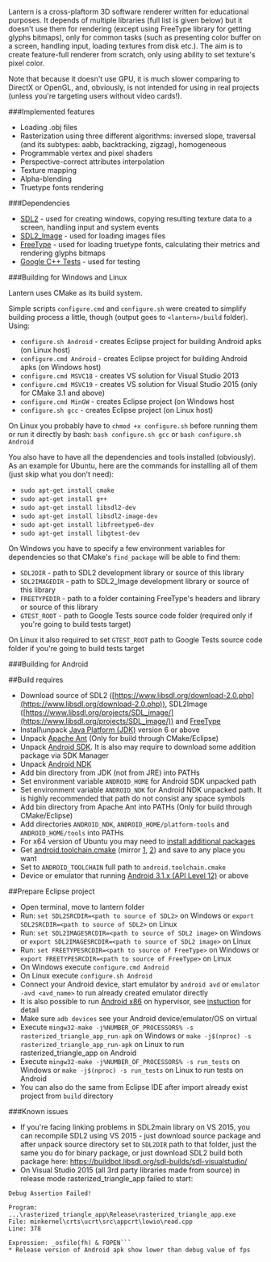 Lantern is a cross-plaftorm 3D software renderer written for educational purposes. It depends of multiple libraries (full list is given below) but it doesn't use them for rendering (except using FreeType library for getting glyphs bitmaps), only for common tasks (such as presenting color buffer on a screen, handling input, loading textures from disk etc.). The aim is to create feature-full renderer from scratch, only using ability to set texture's pixel color.

Note that because it doesn't use GPU, it is much slower comparing to DirectX or OpenGL, and, obviously, is not intended for using in real projects (unless you're targeting users without video cards!).

###Implemented features

* Loading .obj files
* Rasterization using three different algorithms: inversed slope, traversal (and its subtypes: aabb, backtracking, zigzag), homogeneous
* Programmable vertex and pixel shaders
* Perspective-correct attributes interpolation
* Texture mapping
* Alpha-blending
* Truetype fonts rendering

###Dependencies

* [SDL2](http://www.libsdl.org/download-2.0.php) - used for creating windows, copying resulting texture data to a screen, handling input and system events
* [SDL2_Image](https://www.libsdl.org/projects/SDL_image/) - used for loading images files
* [FreeType](http://www.freetype.org/download.html) - used for loading truetype fonts, calculating their metrics and rendering glyphs bitmaps
* [Google C++ Tests](https://github.com/google/googletest/releases) - used for testing

###Building for Windows and Linux

Lantern uses CMake as its build system.

Simple scripts `configure.cmd` and `configure.sh` were created to simplify building process a little, though (output goes to `<lantern>/build` folder). Using:
* `configure.sh Android` - creates Eclipse project for building Android apks (on Linux host)
* `configure.cmd Android` - creates Eclipse project for building Android apks (on Windows host)
* `configure.cmd MSVC18` - creates VS solution for Visual Studio 2013
* `configure.cmd MSVC19` - creates VS solution for Visual Studio 2015 (only for CMake 3.1 and above)
* `configure.cmd MinGW` - creates Eclipse project (on Windows host
* `configure.sh gcc` - creates Eclipse project (on Linux host)

On Linux you probably have to `chmod +x configure.sh` before running them or run it directly by bash: `bash configure.sh gcc` or `bash configure.sh Android`

You also have to have all the dependencies and tools installed (obviously). As an example for Ubuntu, here are the commands for installing all of them (just skip what you don't need):
 * `sudo apt-get install cmake`
 * `sudo apt-get install g++`
 * `sudo apt-get install libsdl2-dev`
 * `sudo apt-get install libsdl2-image-dev`
 * `sudo apt-get install libfreetype6-dev`
 * `sudo apt-get install libgtest-dev`

On Windows you have to specify a few environment variables for dependencies so that CMake's `find_package` will be able to find them:
 * `SDL2DIR` - path to SDL2 development library or source of this library
 * `SDL2IMAGEDIR` - path to SDL2_Image development library or source of this library
 * `FREETYPEDIR` - path to a folder containing FreeType's headers and library or source of this library
 * `GTEST_ROOT` - path to Google Tests source code folder (required only if you're going to build tests target)

On Linux it also required to set `GTEST_ROOT` path to Google Tests source code folder if you're going to build tests target

###Building for Android

##Build requires
* Download source of SDL2 ([https://www.libsdl.org/download-2.0.php](https://www.libsdl.org/download-2.0.php)), SDL2Image ([https://www.libsdl.org/projects/SDL_image/](https://www.libsdl.org/projects/SDL_image/)) and [FreeType](http://www.freetype.org/download.html)
* Install\unpack [Java Platform (JDK)](http://www.oracle.com/technetwork/java/javase/downloads/index.html) version 6 or above
* Unpack [Apache Ant](http://ant.apache.org/bindownload.cgi) (Only for build through CMake/Eclipse)
* Unpack [Android SDK](http://developer.android.com/sdk/index.html). It is also may require to download some addition package via SDK Manager
* Unpack [Android NDK](http://developer.android.com/tools/sdk/ndk/index.html)
* Add bin directory from JDK (not from JRE) into PATHs
* Set environment variable ```ANDROID_HOME``` for Android SDK unpacked path
* Set environment variable ```ANDROID_NDK``` for Android NDK unpacked path. It is highly recommended that path do not consist any space symbols
* Add bin directory from Apache Ant into PATHs (Only for build through CMake/Eclipse)
* Add directories ```ANDROID_NDK```, ```ANDROID_HOME/platform-tools``` and ```ANDROID_HOME/tools``` into PATHs
* For x64 version of Ubuntu you may need to [install additional packages](http://developer.android.com/sdk/installing/index.html?pkg=tools)
* Get [android.toolchain.cmake](https://github.com/taka-no-me/android-cmake/blob/master/android.toolchain.cmake) (mirror [1](https://code.google.com/p/android-cmake/source/browse/toolchain/android.toolchain.cmake), [2](http://code.opencv.org/projects/opencv/repository/revisions/master/changes/platforms/android/android.toolchain.cmake)) and save to any place you want
* Set to ```ANDROID_TOOLCHAIN``` full path to ```android.toolchain.cmake```
* Device or emulator that running [Android 3.1.x (API Level 12)](https://developer.android.com/guide/topics/manifest/uses-sdk-element.html#ApiLevels) or above

##Prepare Eclipse project
* Open terminal, move to lantern folder
* Run: ```set SDL2SRCDIR=<path to source of SDL2>``` on Windows or ```export SDL2SRCDIR=<path to source of SDL2>``` on Linux
* Run: ```set SDL2IMAGESRCDIR=<path to source of SDL2 image>``` on Windows or ```export SDL2IMAGESRCDIR=<path to source of SDL2 image>``` on Linux
* Run: ```set FREETYPESRCDIR=<path to source of FreeType>``` on Windows or ```export FREETYPESRCDIR=<path to source of FreeType>``` on Linux
* On Windows execute `configure.cmd Android`
* On Linux execute `configure.sh Android`
* Connect your Android device, start emulator by ```android avd``` or ```emulator -avd <avd_name>``` to run already created emulator directly
* It is also possible to run [Android x86](http://www.android-x86.org/download) on hypervisor, see [instuction](http://www.android-x86.org/documents/debug-howto) for detail
* Make sure ```adb devices``` see your Android device/emulator/OS on virtual
* Execute ```mingw32-make -j%NUMBER_OF_PROCESSORS% -s rasterized_triangle_app_run-apk``` on Windows or ```make -j$(nproc) -s rasterized_triangle_app_run-apk``` on Linux to run rasterized_triangle_app on Android
* Execute ```mingw32-make -j%NUMBER_OF_PROCESSORS% -s run_tests``` on Windows or ```make -j$(nproc) -s run_tests``` on Linux to run tests on Android
* You can also do the same from Eclipse IDE after import already exist project from ```build``` directory

###Known issues

* If you're facing linking problems in SDL2main library on VS 2015, you can recompile SDL2 using VS 2015 - just download source package and after unpack source directory set to `SDL2DIR` path to that folder, just the same you do for binary package, or just download SDL2 build both package here: https://buildbot.libsdl.org/sdl-builds/sdl-visualstudio/
* On Visual Studio 2015 (all 3rd party libraries made from source) in release mode rasterized_triangle_app failed to start:
```Microsoft Visual C++ Runtime Library
Debug Assertion Failed!

Program: ...\rasterized_triangle_app\Release\rasterized_triangle_app.exe
File: minkernel\crts\ucrt\src\appcrt\lowio\read.cpp
Line: 378

Expression: _osfile(fh) & FOPEN```
* Release version of Android apk show lower than debug value of fps
